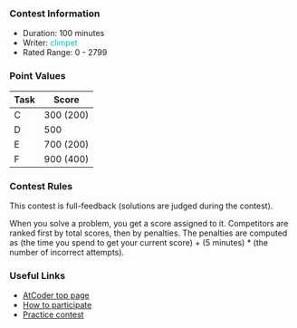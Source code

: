 
<div>

<span>

<span>

### **Contest Information**

<ul>

<li>
Duration: 100 minutes
</li>

<li>
Writer: 
<font color="#00C0C0">climpet</font>

</li>

<li>
Rated Range: 0 - 2799
</li>

</ul>

### **Point Values**

<div>

<div>

<table>

<thead>

<tr>

<th>
Task
</th>

<th>
Score
</th>

</tr>

</thead>

<tbody>

<tr>

<td>
C
</td>

<td>
300 (200)
</td>

</tr>

<tr>

<td>
D
</td>

<td>
500
</td>

</tr>

<tr>

<td>
E
</td>

<td>
700 (200)
</td>

</tr>

<tr>

<td>
F
</td>

<td>
900 (400)
</td>

</tr>

</tbody>

</table>

</div>

</div>

### **Contest Rules**
This contest is full-feedback (solutions are judged during the contest).




When you solve a problem, you get a score assigned to it.
Competitors are ranked first by total scores, then by penalties.
The penalties are computed as (the time you spend to get your current score) + (5 minutes) * (the number of incorrect attempts).






### **Useful Links**

<ul>

<li>
<a href="https://atcoder.jp/">AtCoder top page</a>
</li>

<li>
<a href="https://atcoder.jp/post/2">How to participate</a>
</li>

<li>
<a href="https://practice.contest.atcoder.jp/">Practice contest</a>
</li>

</ul>

</span>

</span>

</div>
